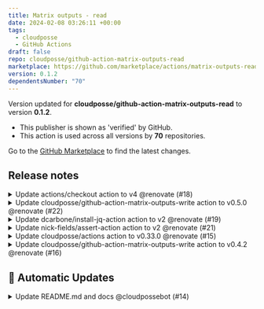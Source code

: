 ```yaml
---
title: Matrix outputs - read
date: 2024-02-08 03:26:11 +00:00
tags:
  - cloudposse
  - GitHub Actions
draft: false
repo: cloudposse/github-action-matrix-outputs-read
marketplace: https://github.com/marketplace/actions/matrix-outputs-read
version: 0.1.2
dependentsNumber: "70"
---
```



Version updated for **cloudposse/github-action-matrix-outputs-read** to version **0.1.2**.
- This publisher is shown as 'verified' by GitHub.
- This action is used across all versions by **70** repositories.

Go to the [GitHub Marketplace](https://github.com/marketplace/actions/matrix-outputs-read) to find the latest changes.

## Release notes

<details>
  <summary>Update actions/checkout action to v4 @renovate (#18)</summary>

  This PR contains the following updates:

| Package | Type | Update | Change |
|---|---|---|---|
| [actions/checkout](https://togithub.com/actions/checkout) | action | major | `v3` -> `v4` |

---

### Release Notes

<details>
<summary>actions/checkout (actions/checkout)</summary>

### [`v4`](https://togithub.com/actions/checkout/blob/HEAD/CHANGELOG.md#v400)

[Compare Source](https://togithub.com/actions/checkout/compare/v3...v4)

-   [Support fetching without the --progress option](https://togithub.com/actions/checkout/pull/1067)
-   [Update to node20](https://togithub.com/actions/checkout/pull/1436)

</details>

---

<!--renovate-debug:eyJjcmVhdGVkSW5WZXIiOiIzNi43OS4xIiwidXBkYXRlZEluVmVyIjoiMzcuODEuMyIsInRhcmdldEJyYW5jaCI6Im1haW4ifQ==-->

</details>

<details>
  <summary>Update cloudposse/github-action-matrix-outputs-write action to v0.5.0 @renovate (#22)</summary>

  This PR contains the following updates:

| Package | Type | Update | Change |
|---|---|---|---|
| [cloudposse/github-action-matrix-outputs-write](https://togithub.com/cloudposse/github-action-matrix-outputs-write) | action | minor | `0.4.2` -> `0.5.0` |

---

### Release Notes

<details>
<summary>cloudposse/github-action-matrix-outputs-write (cloudposse/github-action-matrix-outputs-write)</summary>

### [`v0.5.0`](https://togithub.com/cloudposse/github-action-matrix-outputs-write/releases/tag/0.5.0)

[Compare Source](https://togithub.com/cloudposse/github-action-matrix-outputs-write/compare/0.4.2...0.5.0)

<details>
  <summary>fix(deps): update dependency @&#8203;actions/artifact to v2.1.1 @&#8203;renovate (#&#8203;35)</summary>

This PR contains the following updates:

| Package | Change | Age | Adoption | Passing | Confidence |
|---|---|---|---|---|---|
| [@&#8203;actions/artifact](https://togithub.com/actions/toolkit/tree/main/packages/artifact) ([source](https://togithub.com/actions/toolkit/tree/HEAD/packages/artifact)) | [`2.0.0` -> `2.1.1`](https://renovatebot.com/diffs/npm/@&#8203;actions%2fartifact/2.0.0/2.1.1) | [![age](https://developer.mend.io/api/mc/badges/age/npm/@&#8203;actions%2fartifact/2.1.1?slim=true)](https://docs.renovatebot.com/merge-confidence/) | [![adoption](https://developer.mend.io/api/mc/badges/adoption/npm/@&#8203;actions%2fartifact/2.1.1?slim=true)](https://docs.renovatebot.com/merge-confidence/) | [![passing](https://developer.mend.io/api/mc/badges/compatibility/npm/@&#8203;actions%2fartifact/2.0.0/2.1.1?slim=true)](https://docs.renovatebot.com/merge-confidence/) | [![confidence](https://developer.mend.io/api/mc/badges/confidence/npm/@&#8203;actions%2fartifact/2.0.0/2.1.1?slim=true)](https://docs.renovatebot.com/merge-confidence/) |

***

##### Release Notes

<details>
<summary>actions/toolkit (@&#8203;&#&#8203;8203;actions/artifact)</summary>

##### [`v2.1.1`](https://togithub.com/actions/toolkit/blob/HEAD/packages/artifact/RELEASES.md#211)

-   Updated `isGhes` check to include `.ghe.com` and `.ghe.localhost` as accepted hosts

##### [`v2.1.0`](https://togithub.com/actions/toolkit/blob/HEAD/packages/artifact/RELEASES.md#210)

-   Added `ArtifactClient#deleteArtifact` to delete artifacts by name [#​1626](https://togithub.com/actions/toolkit/pull/1626)
-   Update error messaging to be more useful [#​1628](https://togithub.com/actions/toolkit/pull/1628)

##### [`v2.0.1`](https://togithub.com/actions/toolkit/blob/HEAD/packages/artifact/RELEASES.md#201)

-   Patch to fix transient request timeouts [https://github.com/actions/download-artifact/issues/249](https://togithub.com/actions/download-artifact/issues/249)

</details>

***

<!--renovate-debug:eyJjcmVhdGVkSW5WZXIiOiIzNy4xNzMuMCIsInVwZGF0ZWRJblZlciI6IjM3LjE3My4wIiwidGFyZ2V0QnJhbmNoIjoibWFpbiJ9-->

</details>

<details>
  <summary>fix(deps): update dependency yaml to v2.3.4 @&#8203;renovate (#&#8203;23)</summary>

This PR contains the following updates:

| Package | Change | Age | Adoption | Passing | Confidence |
|---|---|---|---|---|---|
| [yaml](https://eemeli.org/yaml/) ([source](https://togithub.com/eemeli/yaml)) | [`2.3.1` -> `2.3.4`](https://renovatebot.com/diffs/npm/yaml/2.3.1/2.3.4) | [![age](https://developer.mend.io/api/mc/badges/age/npm/yaml/2.3.4?slim=true)](https://docs.renovatebot.com/merge-confidence/) | [![adoption](https://developer.mend.io/api/mc/badges/adoption/npm/yaml/2.3.4?slim=true)](https://docs.renovatebot.com/merge-confidence/) | [![passing](https://developer.mend.io/api/mc/badges/compatibility/npm/yaml/2.3.1/2.3.4?slim=true)](https://docs.renovatebot.com/merge-confidence/) | [![confidence](https://developer.mend.io/api/mc/badges/confidence/npm/yaml/2.3.1/2.3.4?slim=true)](https://docs.renovatebot.com/merge-confidence/) |

***

##### Release Notes

<details>
<summary>eemeli/yaml (yaml)</summary>

##### [`v2.3.4`](https://togithub.com/eemeli/yaml/releases/tag/v2.3.4)

[Compare Source](https://togithub.com/eemeli/yaml/compare/v2.3.3...v2.3.4)

-   Do not throw for carriage return in tag shorthand ([#​501](https://togithub.com/eemeli/yaml/issues/501))

##### [`v2.3.3`](https://togithub.com/eemeli/yaml/releases/tag/v2.3.3)

[Compare Source](https://togithub.com/eemeli/yaml/compare/v2.3.2...v2.3.3)

-   Do not throw error on malformed URI escape in tag ([#​498](https://togithub.com/eemeli/yaml/issues/498))

##### [`v2.3.2`](https://togithub.com/eemeli/yaml/releases/tag/v2.3.2)

[Compare Source](https://togithub.com/eemeli/yaml/compare/v2.3.1...v2.3.2)

-   Fix docs typo ([#​489](https://togithub.com/eemeli/yaml/issues/489))
-   Do not require quotes for implicit keys with flow indicators ([#​494](https://togithub.com/eemeli/yaml/issues/494))
-   Update Prettier to v3 & update ESLint config

</details>

***

<!--renovate-debug:eyJjcmVhdGVkSW5WZXIiOiIzNi42Ni4wIiwidXBkYXRlZEluVmVyIjoiMzcuMTczLjAiLCJ0YXJnZXRCcmFuY2giOiJtYWluIn0=-->

</details>

<details>
  <summary>fix(deps): update dependency @&#8203;actions/core to v1.10.1 @&#8203;renovate (#&#8203;26)</summary>

This PR contains the following updates:

| Package | Change | Age | Adoption | Passing | Confidence |
|---|---|---|---|---|---|
| [@&#8203;actions/core](https://togithub.com/actions/toolkit/tree/main/packages/core) ([source](https://togithub.com/actions/toolkit/tree/HEAD/packages/core)) | [`1.10.0` -> `1.10.1`](https://renovatebot.com/diffs/npm/@&#8203;actions%2fcore/1.10.0/1.10.1) | [![age](https://developer.mend.io/api/mc/badges/age/npm/@&#8203;actions%2fcore/1.10.1?slim=true)](https://docs.renovatebot.com/merge-confidence/) | [![adoption](https://developer.mend.io/api/mc/badges/adoption/npm/@&#8203;actions%2fcore/1.10.1?slim=true)](https://docs.renovatebot.com/merge-confidence/) | [![passing](https://developer.mend.io/api/mc/badges/compatibility/npm/@&#8203;actions%2fcore/1.10.0/1.10.1?slim=true)](https://docs.renovatebot.com/merge-confidence/) | [![confidence](https://developer.mend.io/api/mc/badges/confidence/npm/@&#8203;actions%2fcore/1.10.0/1.10.1?slim=true)](https://docs.renovatebot.com/merge-confidence/) |

***

##### Release Notes

<details>
<summary>actions/toolkit (@&#8203;&#&#8203;8203;actions/core)</summary>

##### [`v1.10.1`](https://togithub.com/actions/toolkit/blob/HEAD/packages/core/RELEASES.md#1101)

-   Fix error message reference in oidc utils [#​1511](https://togithub.com/actions/toolkit/pull/1511)

</details>

***

<!--renovate-debug:eyJjcmVhdGVkSW5WZXIiOiIzNi44My4wIiwidXBkYXRlZEluVmVyIjoiMzcuMTczLjAiLCJ0YXJnZXRCcmFuY2giOiJtYWluIn0=-->

</details>

<details>
  <summary>fix(deps): update dependency @&#8203;actions/artifact to v2 @&#8203;renovate (#&#8203;29)</summary>

This PR contains the following updates:

| Package | Change | Age | Adoption | Passing | Confidence |
|---|---|---|---|---|---|
| [@&#8203;actions/artifact](https://togithub.com/actions/toolkit/tree/main/packages/artifact) ([source](https://togithub.com/actions/toolkit/tree/HEAD/packages/artifact)) | [`^1.1.1` -> `^2.0.0`](https://renovatebot.com/diffs/npm/@&#8203;actions%2fartifact/1.1.1/2.1.1) | [![age](https://developer.mend.io/api/mc/badges/age/npm/@&#8203;actions%2fartifact/2.1.1?slim=true)](https://docs.renovatebot.com/merge-confidence/) | [![adoption](https://developer.mend.io/api/mc/badges/adoption/npm/@&#8203;actions%2fartifact/2.1.1?slim=true)](https://docs.renovatebot.com/merge-confidence/) | [![passing](https://developer.mend.io/api/mc/badges/compatibility/npm/@&#8203;actions%2fartifact/1.1.1/2.1.1?slim=true)](https://docs.renovatebot.com/merge-confidence/) | [![confidence](https://developer.mend.io/api/mc/badges/confidence/npm/@&#8203;actions%2fartifact/1.1.1/2.1.1?slim=true)](https://docs.renovatebot.com/merge-confidence/) |

***

##### Release Notes

<details>
<summary>actions/toolkit (@&#8203;&#&#8203;8203;actions/artifact)</summary>

##### [`v2.1.1`](https://togithub.com/actions/toolkit/blob/HEAD/packages/artifact/RELEASES.md#211)

-   Updated `isGhes` check to include `.ghe.com` and `.ghe.localhost` as accepted hosts

##### [`v2.1.0`](https://togithub.com/actions/toolkit/blob/HEAD/packages/artifact/RELEASES.md#210)

-   Added `ArtifactClient#deleteArtifact` to delete artifacts by name [#​1626](https://togithub.com/actions/toolkit/pull/1626)
-   Update error messaging to be more useful [#​1628](https://togithub.com/actions/toolkit/pull/1628)

##### [`v2.0.1`](https://togithub.com/actions/toolkit/blob/HEAD/packages/artifact/RELEASES.md#201)

-   Patch to fix transient request timeouts [https://github.com/actions/download-artifact/issues/249](https://togithub.com/actions/download-artifact/issues/249)

##### [`v2.0.0`](https://togithub.com/actions/toolkit/blob/HEAD/packages/artifact/RELEASES.md#200)

-   Major release. Supports new Artifact backend for improved speed, reliability and behavior.

-   Numerous API changes, [some breaking](./README.md#breaking-changes).

-   Blog post with more info: TBD

</details>

***

<!--renovate-debug:eyJjcmVhdGVkSW5WZXIiOiIzNy44Ny4yIiwidXBkYXRlZEluVmVyIjoiMzcuMTczLjAiLCJ0YXJnZXRCcmFuY2giOiJtYWluIn0=-->

</details>

<details>
  <summary>chore(): Update node version to v20 (#&#8203;31) @&#8203;goruha (#&#8203;34)</summary>

##### what
* Updates Node version used by this action to v20

##### why
* v16 is EOL and Github deprecated it: https://github.blog/changelog/2023-09-22-github-actions-transitioning-from-node-16-to-node-20/ 

##### references
* https://github.blog/changelog/2023-09-22-github-actions-transitioning-from-node-16-to-node-20/

</details>

<details>
  <summary>Update actions/checkout action to v4 @&#8203;renovate (#&#8203;24)</summary>

This PR contains the following updates:

| Package | Type | Update | Change |
|---|---|---|---|
| [actions/checkout](https://togithub.com/actions/checkout) | action | major | `v3` -> `v4` |

***

##### Release Notes

<details>
<summary>actions/checkout (actions/checkout)</summary>

##### [`v4`](https://togithub.com/actions/checkout/blob/HEAD/CHANGELOG.md#v400)

[Compare Source](https://togithub.com/actions/checkout/compare/v3...v4)

-   [Support fetching without the --progress option](https://togithub.com/actions/checkout/pull/1067)
-   [Update to node20](https://togithub.com/actions/checkout/pull/1436)

</details>

***

<!--renovate-debug:eyJjcmVhdGVkSW5WZXIiOiIzNi43OS4xIiwidXBkYXRlZEluVmVyIjoiMzcuODEuMyIsInRhcmdldEJyYW5jaCI6Im1haW4ifQ==-->

</details>

<details>
  <summary>Update nick-fields/assert-action action to v2 @&#8203;renovate (#&#8203;33)</summary>

This PR contains the following updates:

| Package | Type | Update | Change |
|---|---|---|---|
| [nick-fields/assert-action](https://togithub.com/nick-fields/assert-action) | action | major | `v1` -> `v2` |

***

##### Release Notes

<details>
<summary>nick-fields/assert-action (nick-fields/assert-action)</summary>

##### [`v2`](https://togithub.com/nick-fields/assert-action/compare/v1...v2)

[Compare Source](https://togithub.com/nick-fields/assert-action/compare/v1...v2)

</details>

***

<!--renovate-debug:eyJjcmVhdGVkSW5WZXIiOiIzNy4xNzMuMCIsInVwZGF0ZWRJblZlciI6IjM3LjE3My4wIiwidGFyZ2V0QnJhbmNoIjoibWFpbiJ9-->

</details>

<details>
  <summary>Update dependency yaml to v2.3.1 @&#8203;renovate (#&#8203;22)</summary>

This PR contains the following updates:

| Package | Change | Age | Adoption | Passing | Confidence |
|---|---|---|---|---|---|
| [yaml](https://eemeli.org/yaml/) ([source](https://togithub.com/eemeli/yaml)) | [`2.2.1` -> `2.3.1`](https://renovatebot.com/diffs/npm/yaml/2.2.1/2.3.1) | [![age](https://badges.renovateapi.com/packages/npm/yaml/2.3.1/age-slim)](https://docs.renovatebot.com/merge-confidence/) | [![adoption](https://badges.renovateapi.com/packages/npm/yaml/2.3.1/adoption-slim)](https://docs.renovatebot.com/merge-confidence/) | [![passing](https://badges.renovateapi.com/packages/npm/yaml/2.3.1/compatibility-slim/2.2.1)](https://docs.renovatebot.com/merge-confidence/) | [![confidence](https://badges.renovateapi.com/packages/npm/yaml/2.3.1/confidence-slim/2.2.1)](https://docs.renovatebot.com/merge-confidence/) |

***

##### Release Notes

<details>
<summary>eemeli/yaml</summary>

##### [`v2.3.1`](https://togithub.com/eemeli/yaml/releases/tag/v2.3.1)

[Compare Source](https://togithub.com/eemeli/yaml/compare/v2.3.0...v2.3.1)

-   Drop npm from package.json `"engines"` config ([#​476](https://togithub.com/eemeli/yaml/issues/476))

##### [`v2.3.0`](https://togithub.com/eemeli/yaml/releases/tag/v2.3.0)

[Compare Source](https://togithub.com/eemeli/yaml/compare/v2.2.2...v2.3.0)

This release corresponds with the release of [`yaml-types`](https://togithub.com/eemeli/yaml-types) v0.2.0, an expanding library of custom tags or types for use with `yaml`.

This release contains no changes from [v2.3.0-5](https://togithub.com/eemeli/yaml/releases/tag/v2.3.0-5), and the notes below include all changes from the v2.3.0-x prereleases.

##### Custom Tag Improvements

-   Add export of `createNode()` & `createPair()` to `'yaml/util'` ([#​457](https://togithub.com/eemeli/yaml/issues/457))
-   Add static `from()` methods to simplify tag development, and otherwise make extending custom collections easier ([#​467](https://togithub.com/eemeli/yaml/issues/467))

##### TypeScript Improvements

-   Add a second optional generic type argument `Strict` to `Document` instances. ([#​441](https://togithub.com/eemeli/yaml/issues/441))
-   Add types exports for TypeScript ([#​463](https://togithub.com/eemeli/yaml/issues/463))
-   Export `StringifyContext` type from `'yaml/util'` ([#​464](https://togithub.com/eemeli/yaml/issues/464))

##### Other New Features

-   Add a `toJS(doc, options?)` method to nodes ([#​451](https://togithub.com/eemeli/yaml/issues/451), [#​458](https://togithub.com/eemeli/yaml/issues/458))
-   Set explicit tag during `createNode()` for non-default tags ([#​464](https://togithub.com/eemeli/yaml/issues/464))

##### Bugfixes

-   Use correct argument order when stringifying flow collection comments ([#​443](https://togithub.com/eemeli/yaml/issues/443))
-   Improve first-line folding for block scalars ([#​422](https://togithub.com/eemeli/yaml/issues/422))

##### [`v2.2.2`](https://togithub.com/eemeli/yaml/releases/tag/v2.2.2)

[Compare Source](https://togithub.com/eemeli/yaml/compare/v2.2.1...v2.2.2)

This patch release includes a fix for an error that could be thrown in `parseDocument` for degenerate input. Otherwise, it's a patch release uplifting a few fixes from the ongoing v2.3 work to v2.2:

-   Corner case failure in error pretty-printer ([CVE-2023-2251](https://togithub.com/advisories/GHSA-f9xv-q969-pqx4))
-   Use correct argument order when stringifying flow collection comments ([#​443](https://togithub.com/eemeli/yaml/issues/443))
-   First-line folding for block scalars ([#​422](https://togithub.com/eemeli/yaml/issues/422))

</details>

***

<!--renovate-debug:eyJjcmVhdGVkSW5WZXIiOiIzNS4xMTUuMiIsInVwZGF0ZWRJblZlciI6IjM1LjEzMS4wIiwidGFyZ2V0QnJhbmNoIjoibWFpbiJ9-->

</details>

</details>

---

<!--renovate-debug:eyJjcmVhdGVkSW5WZXIiOiIzNy4xNzMuMCIsInVwZGF0ZWRJblZlciI6IjM3LjE3My4wIiwidGFyZ2V0QnJhbmNoIjoibWFpbiJ9-->

</details>

<details>
  <summary>Update dcarbone/install-jq-action action to v2 @renovate (#19)</summary>

  This PR contains the following updates:

| Package | Type | Update | Change |
|---|---|---|---|
| [dcarbone/install-jq-action](https://togithub.com/dcarbone/install-jq-action) | action | major | `v1.0.0` -> `v2.1.0` |

---

### Release Notes

<details>
<summary>dcarbone/install-jq-action (dcarbone/install-jq-action)</summary>

### [`v2.1.0`](https://togithub.com/dcarbone/install-jq-action/releases/tag/v2.1.0)

[Compare Source](https://togithub.com/dcarbone/install-jq-action/compare/v2.0.2...v2.1.0)

##### What's Changed

-   Support running action inside containers by [@&#8203;TaxBusby](https://togithub.com/TaxBusby) in [https://github.com/dcarbone/install-jq-action/pull/10](https://togithub.com/dcarbone/install-jq-action/pull/10)

##### New Contributors

-   [@&#8203;TaxBusby](https://togithub.com/TaxBusby) made their first contribution in [https://github.com/dcarbone/install-jq-action/pull/10](https://togithub.com/dcarbone/install-jq-action/pull/10)

**Full Changelog**: https://github.com/dcarbone/install-jq-action/compare/v2.0.2...v2.1.0

### [`v2.0.2`](https://togithub.com/dcarbone/install-jq-action/releases/tag/v2.0.2)

[Compare Source](https://togithub.com/dcarbone/install-jq-action/compare/v2.0.1...v2.0.2)

##### What's Changed

-   use curl instead of wget to avoid download failure on macOS by [@&#8203;vaidyakhil](https://togithub.com/vaidyakhil) in [https://github.com/dcarbone/install-jq-action/pull/8](https://togithub.com/dcarbone/install-jq-action/pull/8)

##### New Contributors

-   [@&#8203;vaidyakhil](https://togithub.com/vaidyakhil) made their first contribution in [https://github.com/dcarbone/install-jq-action/pull/8](https://togithub.com/dcarbone/install-jq-action/pull/8)

**Full Changelog**: https://github.com/dcarbone/install-jq-action/compare/v2.0.1...v2.0.2

### [`v2.0.1`](https://togithub.com/dcarbone/install-jq-action/releases/tag/v2.0.1)

[Compare Source](https://togithub.com/dcarbone/install-jq-action/compare/v2.0.0...v2.0.1)

##### What's Changed

-   using macos as dl link os prefix in lieu of osx by [@&#8203;dcarbone](https://togithub.com/dcarbone) in [https://github.com/dcarbone/install-jq-action/pull/7](https://togithub.com/dcarbone/install-jq-action/pull/7)

**Full Changelog**: https://github.com/dcarbone/install-jq-action/compare/v2.0.0...v2.0.1

### [`v2.0.0`](https://togithub.com/dcarbone/install-jq-action/releases/tag/v2.0.0)

[Compare Source](https://togithub.com/dcarbone/install-jq-action/compare/v1.0.1...v2.0.0)

##### What's Changed

-   quick & dirty 1.7 support by [@&#8203;dcarbone](https://togithub.com/dcarbone) in [https://github.com/dcarbone/install-jq-action/pull/4](https://togithub.com/dcarbone/install-jq-action/pull/4)

##### New Contributors

-   [@&#8203;dcarbone](https://togithub.com/dcarbone) made their first contribution in [https://github.com/dcarbone/install-jq-action/pull/4](https://togithub.com/dcarbone/install-jq-action/pull/4)

**Full Changelog**: https://github.com/dcarbone/install-jq-action/compare/v1.0.1...v2.0.0

### [`v1.0.1`](https://togithub.com/dcarbone/install-jq-action/releases/tag/v1.0.1)

[Compare Source](https://togithub.com/dcarbone/install-jq-action/compare/v1.0.0...v1.0.1)

#### What's Changed

-   Add `exec` permissions for installed jq by [@&#8203;goruha](https://togithub.com/goruha) in [https://github.com/dcarbone/install-jq-action/pull/1](https://togithub.com/dcarbone/install-jq-action/pull/1)

#### New Contributors

-   [@&#8203;goruha](https://togithub.com/goruha) made their first contribution in [https://github.com/dcarbone/install-jq-action/pull/1](https://togithub.com/dcarbone/install-jq-action/pull/1)

**Full Changelog**: https://github.com/dcarbone/install-jq-action/compare/v1.0.0...v1.0.1

</details>

---

<!--renovate-debug:eyJjcmVhdGVkSW5WZXIiOiIzNi44My4wIiwidXBkYXRlZEluVmVyIjoiMzcuODEuMyIsInRhcmdldEJyYW5jaCI6Im1haW4ifQ==-->

</details>

<details>
  <summary>Update nick-fields/assert-action action to v2 @renovate (#21)</summary>

  This PR contains the following updates:

| Package | Type | Update | Change |
|---|---|---|---|
| [nick-fields/assert-action](https://togithub.com/nick-fields/assert-action) | action | major | `v1` -> `v2` |

---

### Release Notes

<details>
<summary>nick-fields/assert-action (nick-fields/assert-action)</summary>

### [`v2`](https://togithub.com/nick-fields/assert-action/compare/v1...v2)

[Compare Source](https://togithub.com/nick-fields/assert-action/compare/v1...v2)

</details>

---

<!--renovate-debug:eyJjcmVhdGVkSW5WZXIiOiIzNy4xNzMuMCIsInVwZGF0ZWRJblZlciI6IjM3LjE3My4wIiwidGFyZ2V0QnJhbmNoIjoibWFpbiJ9-->

</details>

<details>
  <summary>Update cloudposse/actions action to v0.33.0 @renovate (#15)</summary>

  This PR contains the following updates:

| Package | Type | Update | Change |
|---|---|---|---|
| [cloudposse/actions](https://togithub.com/cloudposse/actions) | action | minor | `0.30.0` -> `0.33.0` |

---

### Release Notes

<details>
<summary>cloudposse/actions</summary>

### [`v0.33.0`](https://togithub.com/cloudposse/actions/compare/0.32.0...0.33.0)

[Compare Source](https://togithub.com/cloudposse/actions/compare/0.32.0...0.33.0)

### [`v0.32.0`](https://togithub.com/cloudposse/actions/releases/tag/0.32.0): 0.32.0 Update cloned actions

[Compare Source](https://togithub.com/cloudposse/actions/compare/0.31.0...0.32.0)

#### What's Changed

-   Use args with status updater instead of env vars, update checkout to v3 by [@&#8203;Nuru](https://togithub.com/Nuru) in [https://github.com/cloudposse/actions/pull/133](https://togithub.com/cloudposse/actions/pull/133)
-   Renamed access token by [@&#8203;zdmytriv](https://togithub.com/zdmytriv) in [https://github.com/cloudposse/actions/pull/137](https://togithub.com/cloudposse/actions/pull/137)
-   Update cloned GitHub actions by [@&#8203;Nuru](https://togithub.com/Nuru) in [https://github.com/cloudposse/actions/pull/136](https://togithub.com/cloudposse/actions/pull/136)
-   Update cloned actions to current by [@&#8203;Nuru](https://togithub.com/Nuru) in [https://github.com/cloudposse/actions/pull/138](https://togithub.com/cloudposse/actions/pull/138)

#### New Contributors

-   [@&#8203;zdmytriv](https://togithub.com/zdmytriv) made their first contribution in [https://github.com/cloudposse/actions/pull/137](https://togithub.com/cloudposse/actions/pull/137)

**Full Changelog**: https://github.com/cloudposse/actions/compare/0.31.0...0.32.0

### [`v0.31.0`](https://togithub.com/cloudposse/actions/releases/tag/0.31.0): Update Alpine-based actions to Alpine 3.16

[Compare Source](https://togithub.com/cloudposse/actions/compare/0.30.0...0.31.0)

#### What's Changed

-   ci: add injection of CloudFlare secrets by [@&#8203;SweetOps](https://togithub.com/SweetOps) in [https://github.com/cloudposse/actions/pull/111](https://togithub.com/cloudposse/actions/pull/111)
-   Add support for Terraform versions 0.15 and 1.x by [@&#8203;Nuru](https://togithub.com/Nuru) in [https://github.com/cloudposse/actions/pull/118](https://togithub.com/cloudposse/actions/pull/118)
-   test-harness uses different grep than Geodesic default by [@&#8203;Nuru](https://togithub.com/Nuru) in [https://github.com/cloudposse/actions/pull/119](https://togithub.com/cloudposse/actions/pull/119)
-   Update bats and terratest testing for Terraform 1.x by [@&#8203;Nuru](https://togithub.com/Nuru) in [https://github.com/cloudposse/actions/pull/121](https://togithub.com/cloudposse/actions/pull/121)
-   Choose Terraform version based requirements of test, not of module by [@&#8203;Nuru](https://togithub.com/Nuru) in [https://github.com/cloudposse/actions/pull/132](https://togithub.com/cloudposse/actions/pull/132)
-   chore(deps): update dependency alpine to v3.16 by [@&#8203;renovate](https://togithub.com/renovate) in [https://github.com/cloudposse/actions/pull/113](https://togithub.com/cloudposse/actions/pull/113)

**Full Changelog**: https://github.com/cloudposse/actions/compare/0.30.0...0.31.0

</details>

---

<!--renovate-debug:eyJjcmVhdGVkSW5WZXIiOiIzNS45LjAiLCJ1cGRhdGVkSW5WZXIiOiIzNS45LjAifQ==-->

</details>

<details>
  <summary>Update cloudposse/github-action-matrix-outputs-write action to v0.4.2 @renovate (#16)</summary>

  This PR contains the following updates:

| Package | Type | Update | Change |
|---|---|---|---|
| [cloudposse/github-action-matrix-outputs-write](https://togithub.com/cloudposse/github-action-matrix-outputs-write) | action | minor | `0.3.0` -> `0.4.2` |

---

### Release Notes

<details>
<summary>cloudposse/github-action-matrix-outputs-write</summary>

### [`v0.4.2`](https://togithub.com/cloudposse/github-action-matrix-outputs-write/releases/tag/0.4.2)

[Compare Source](https://togithub.com/cloudposse/github-action-matrix-outputs-write/compare/0.4.1...0.4.2)

##### 🚀 Enhancements

<details>
  <summary>Fix non-matrix mode @&#8203;goruha (#&#8203;21)</summary>

##### what
* Fix  the action fail if `matrix-step-name` is empty, which is the correct input for `non-matrix` mode

##### why
* Fix 
    - https://github.com/cloudposse/example-app-on-ecs/actions/runs/5081215074
    - https://github.com/cloudposse/example-app-on-eks-with-argocd/actions/runs/5080777018

##### Ref
* ttps://github.com/cloudposse/github-actions-workflows/blob/main/.github/workflows/ci-dockerized-app-promote.yml 
</details>

##### 🤖 Automatic Updates

<details>
  <summary>Update README.md and docs @&#8203;cloudpossebot (#&#8203;18)</summary>

##### what
This is an auto-generated PR that updates the README.md and docs

##### why
To have most recent changes of README.md and doc from origin templates
</details>

### [`v0.4.1`](https://togithub.com/cloudposse/github-action-matrix-outputs-write/releases/tag/0.4.1)

[Compare Source](https://togithub.com/cloudposse/github-action-matrix-outputs-write/compare/0.4.0...0.4.1)

<details>
  <summary>Fix matrix_key as a string literal instead of a value reference @&#8203;ahatzz11 (#&#8203;20)</summary>

The json creation was using `"matrix_key"` as a string literal instead of referencing the `matrix_key` variable that gets set from the input. This PR fixes the issue.

Before this action on `v0.4.0` would write the following json:

```json
{"matrix_key":{"url":"https://frontend-auth.url.com/","paths":"Application:\n","fd_name":"frontend-auth"}}
```

With this PR it writes the following, which matches the behavior of `v0.3.1`:

```json
{"frontend-auth":{"url":"https://frontend-auth.url.com/","paths":"Application:\n","fd_name":"frontend-auth"}}
```

This was tested on a private repository so I can't share the full build, but hopefully the above is enough information.

Related slack message in SweetOps Slack: https://sweetops.slack.com/archives/CQA2BH8AG/p1682360941807629?thread_ts=1681319531.187979\&cid=CQA2BH8AG

***

We should probably update the release notes of `v0.4.0` to indicate that it is a broken version and is not compatible with the `github-action-matrix-outputs-read` action.

cc: [@&#8203;goruha](https://togithub.com/goruha)

</details>

<details>
  <summary>Update cloudposse/actions action to v0.33.0 @&#8203;renovate (#&#8203;16)</summary>

This PR contains the following updates:

| Package | Type | Update | Change |
|---|---|---|---|
| [cloudposse/actions](https://togithub.com/cloudposse/actions) | action | minor | `0.31.0` -> `0.33.0` |

***

##### Release Notes

<details>
<summary>cloudposse/actions</summary>

##### [`v0.33.0`](https://togithub.com/cloudposse/actions/compare/0.32.0...0.33.0)

[Compare Source](https://togithub.com/cloudposse/actions/compare/0.32.0...0.33.0)

##### [`v0.32.0`](https://togithub.com/cloudposse/actions/releases/tag/0.32.0): 0.32.0 Update cloned actions

[Compare Source](https://togithub.com/cloudposse/actions/compare/0.31.0...0.32.0)

##### What's Changed

-   Use args with status updater instead of env vars, update checkout to v3 by [@&#8203;​Nuru](https://togithub.com/Nuru) in [https://github.com/cloudposse/actions/pull/133](https://togithub.com/cloudposse/actions/pull/133)
-   Renamed access token by [@&#8203;​zdmytriv](https://togithub.com/zdmytriv) in [https://github.com/cloudposse/actions/pull/137](https://togithub.com/cloudposse/actions/pull/137)
-   Update cloned GitHub actions by [@&#8203;​Nuru](https://togithub.com/Nuru) in [https://github.com/cloudposse/actions/pull/136](https://togithub.com/cloudposse/actions/pull/136)
-   Update cloned actions to current by [@&#8203;​Nuru](https://togithub.com/Nuru) in [https://github.com/cloudposse/actions/pull/138](https://togithub.com/cloudposse/actions/pull/138)

##### New Contributors

-   [@&#8203;​zdmytriv](https://togithub.com/zdmytriv) made their first contribution in [https://github.com/cloudposse/actions/pull/137](https://togithub.com/cloudposse/actions/pull/137)

**Full Changelog**: https://github.com/cloudposse/actions/compare/0.31.0...0.32.0

</details>

***

<!--renovate-debug:eyJjcmVhdGVkSW5WZXIiOiIzNS45LjAiLCJ1cGRhdGVkSW5WZXIiOiIzNS45LjAifQ==-->

</details>

### [`v0.4.0`](https://togithub.com/cloudposse/github-action-matrix-outputs-write/releases/tag/0.4.0)

[Compare Source](https://togithub.com/cloudposse/github-action-matrix-outputs-write/compare/0.3.1...0.4.0)

<details>
  <summary>Fix special chars @&#8203;goruha (#&#8203;17)</summary>

##### what
* Fix special chars issue

Hey all, I am attempting to use the `github-action-matrix-outputs-write` github action and facing an unexpected error that I'm hoping I can get some assistance with. Here is the usage of the action:

```yaml
    - uses: cloudposse/github-action-matrix-outputs-write@0.3.1
      if: ${{ inputs.monorepo == 'true' }}
      id: out
      with:
        matrix-step-name: ${{ github.job }}
        matrix-key: ${{ env.APPLICATION_NAME }}
        outputs: |-
          comment: ${{ env.URL }}
```

This is the error I'm getting

`Error: bad file '-': yaml: mapping values are not allowed in this context`

Here's some more output:

    Copying to tool cache
    Run JSON=$(echo "comment: URL for deploy: https://frontend-docs-259.website.dev/" | yq '. + {}' -o json | jq . -c -M -e)
      JSON=$(echo "comment: URL for deploy: https://frontend-docs-259.website.dev/" | yq '. + {}' -o json | jq . -c -M -e)
      echo "result=${JSON}" >> $GITHUB_OUTPUT

##### references

-   https://sweetops.slack.com/archives/CQA2BH8AG/p1681239551909169

</details>

##### 🤖 Automatic Updates

<details>
  <summary>Update README.md and docs @&#8203;cloudpossebot (#&#8203;12)</summary>

##### what
This is an auto-generated PR that updates the README.md and docs

##### why
To have most recent changes of README.md and doc from origin templates
</details>

### [`v0.3.1`](https://togithub.com/cloudposse/github-action-matrix-outputs-write/releases/tag/0.3.1)

[Compare Source](https://togithub.com/cloudposse/github-action-matrix-outputs-write/compare/0.3.0...0.3.1)

<details>
  <summary>Update dcarbone/install-yq-action action to v1.0.1 @&#8203;renovate (#&#8203;9)</summary>

This PR contains the following updates:

| Package | Type | Update | Change |
|---|---|---|---|
| [dcarbone/install-yq-action](https://togithub.com/dcarbone/install-yq-action) | action | patch | `v1.0.0` -> `v1.0.1` |

***

##### Release Notes

<details>
<summary>dcarbone/install-yq-action</summary>

##### [`v1.0.1`](https://togithub.com/dcarbone/install-yq-action/releases/tag/v1.0.1)

[Compare Source](https://togithub.com/dcarbone/install-yq-action/compare/v1.0.0...v1.0.1)

**Full Changelog**: https://github.com/dcarbone/install-yq-action/compare/v1.0.0...v1.0.1

</details>

***

<!--renovate-debug:eyJjcmVhdGVkSW5WZXIiOiIzNC40NC4wIiwidXBkYXRlZEluVmVyIjoiMzQuNDQuMCJ9-->

</details>

##### 🤖 Automatic Updates

<details>
  <summary>Update README.md and docs @&#8203;cloudpossebot (#&#8203;11)</summary>

##### what
This is an auto-generated PR that updates the README.md and docs

##### why
To have most recent changes of README.md and doc from origin templates
</details>

<details>
  <summary>Update README.md and docs @&#8203;cloudpossebot (#&#8203;10)</summary>

##### what
This is an auto-generated PR that updates the README.md and docs

##### why
To have most recent changes of README.md and doc from origin templates
</details>

<details>
  <summary>Update README.md and docs @&#8203;cloudpossebot (#&#8203;8)</summary>

##### what
This is an auto-generated PR that updates the README.md and docs

##### why
To have most recent changes of README.md and doc from origin templates
</details>

</details>

---

<!--renovate-debug:eyJjcmVhdGVkSW5WZXIiOiIzNS45LjAiLCJ1cGRhdGVkSW5WZXIiOiIzNS4xMTAuMCIsInRhcmdldEJyYW5jaCI6Im1haW4ifQ==-->

</details>


## 🤖 Automatic Updates

<details>
  <summary>Update README.md and docs @cloudpossebot (#14)</summary>

  ## what
This is an auto-generated PR that updates the README.md and docs

## why
To have most recent changes of README.md and doc from origin templates
</details>

